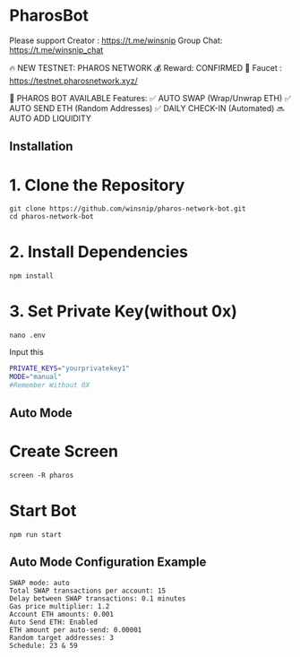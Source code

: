 # PharosBot
Please support Creator : https://t.me/winsnip 
Group Chat: https://t.me/winsnip_chat

🔥 NEW TESTNET: PHAROS NETWORK 
💰 Reward: CONFIRMED 
🚰 Faucet : https://testnet.pharosnetwork.xyz/

🤖 PHAROS BOT AVAILABLE
Features:
✅ AUTO SWAP (Wrap/Unwrap ETH)
✅ AUTO SEND ETH (Random Addresses)
✅ DAILY CHECK-IN (Automated)
🔜 AUTO ADD LIQUIDITY

## Installation
# 1. Clone the Repository
```
git clone https://github.com/winsnip/pharos-network-bot.git
cd pharos-network-bot
```
# 2. Install Dependencies
```
npm install
```
# 3. Set Private Key(without 0x)
```
nano .env
```
Input this
``` bash
PRIVATE_KEYS="yourprivatekey1"
MODE="manual"
#Remember Without 0X
```
## Auto Mode
# Create Screen 
```
screen -R pharos
```
# Start Bot
```
npm run start
```
## Auto Mode Configuration Example
```
SWAP mode: auto
Total SWAP transactions per account: 15
Delay between SWAP transactions: 0.1 minutes
Gas price multiplier: 1.2
Account ETH amounts: 0.001 
Auto Send ETH: Enabled
ETH amount per auto-send: 0.00001
Random target addresses: 3
Schedule: 23 & 59
```
